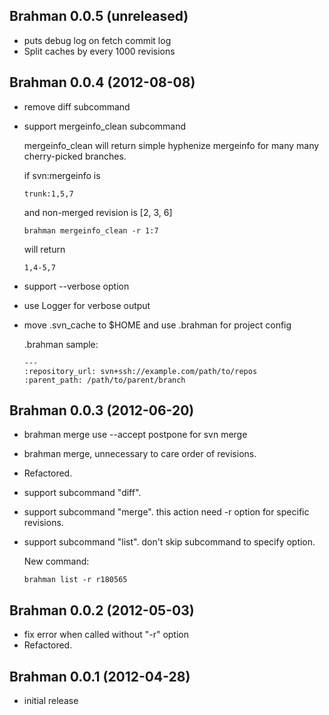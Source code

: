 ## Brahman 0.0.5 (unreleased)
*   puts debug log on fetch commit log
*   Split caches by every 1000 revisions

## Brahman 0.0.4 (2012-08-08)
*   remove diff subcommand
*   support mergeinfo_clean subcommand

    mergeinfo_clean will return simple hyphenize mergeinfo
    for many many cherry-picked branches.

    if svn:mergeinfo is

        trunk:1,5,7

    and non-merged revision is [2, 3, 6]

        brahman mergeinfo_clean -r 1:7

    will return

        1,4-5,7

*   support --verbose option
*   use Logger for verbose output
*   move .svn_cache to $HOME and use .brahman for project config

    .brahman sample:

        ---
        :repository_url: svn+ssh://example.com/path/to/repos
        :parent_path: /path/to/parent/branch

## Brahman 0.0.3 (2012-06-20)
*   brahman merge use --accept postpone for svn merge
*   brahman merge, unnecessary to care order of revisions.
*   Refactored.
*   support subcommand "diff".
*   support subcommand "merge".
    this action need -r option for specific revisions.
*   support subcommand "list".  don't skip subcommand to specify option.

    New command:

        brahman list -r r180565

## Brahman 0.0.2 (2012-05-03)
*   fix error when called without "-r" option
*   Refactored.

## Brahman 0.0.1 (2012-04-28)

*   initial release


